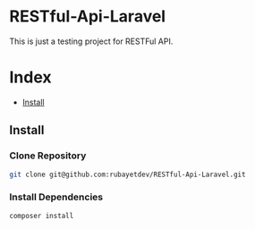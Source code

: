 # RESTful-Api-Laravel
This is just a testing project for RESTFul API.

# Index
- [Install](#install)

## Install
### Clone Repository

```bash
git clone git@github.com:rubayetdev/RESTful-Api-Laravel.git
```
### Install Dependencies

```bash
composer install
```
